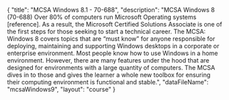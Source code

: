 {
	"title": "MCSA Windows 8.1 - 70-688",
	"description": "MCSA Windows 8 (70-688) Over 80% of computers run Microsoft Operating systems [reference]. As a result, the Microsoft Certified Solutions Associate is one of the first steps for those seeking to start a technical career. The MCSA: Windows 8 covers topics that are “must know” for anyone responsible for deploying, maintaining and supporting Windows desktops in a corporate or enterprise environment. Most people know how to use Windows in a home environment. However, there are many features under the hood that are designed for environments with a large quantity of computers. The MCSA dives in to those and gives the learner a whole new toolbox for ensuring their computing environment is functional and stable.",
	"dataFileName": "mcsaWindows9",
	"layout": "course"
}